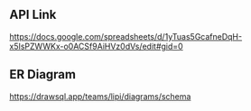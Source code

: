 ## API Link

https://docs.google.com/spreadsheets/d/1yTuas5GcafneDqH-x5IsPZWWKx-o0ACSf9AiHVz0dVs/edit#gid=0

## ER Diagram

https://drawsql.app/teams/lipi/diagrams/schema